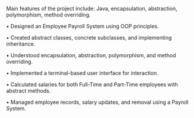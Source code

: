 Main features of the project include: Java, encapsulation, abstraction, polymorphism, method overriding. 

• Designed an Employee Payroll System using OOP principles.

• Created abstract classes, concrete subclasses, and implementing inheritance.

• Understood encapsulation, abstraction, polymorphism, and method overriding.

• Implemented a terminal-based user interface for interaction.

• Calculated salaries for both Full-Time and Part-Time employees with abstract methods.

• Managed employee records, salary updates, and removal using a Payroll System.
